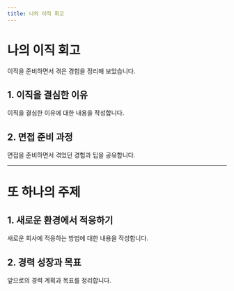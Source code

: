 ```yaml
---
title: 나의 이직 회고
---
```


# 나의 이직 회고

이직을 준비하면서 겪은 경험을 정리해 보았습니다.

## 1. 이직을 결심한 이유
이직을 결심한 이유에 대한 내용을 작성합니다.

## 2. 면접 준비 과정
면접을 준비하면서 겪었던 경험과 팁을 공유합니다.

---

# 또 하나의 주제

## 1. 새로운 환경에서 적응하기
새로운 회사에 적응하는 방법에 대한 내용을 작성합니다.

## 2. 경력 성장과 목표
앞으로의 경력 계획과 목표를 정리합니다.
